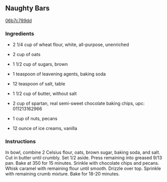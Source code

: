 ## Naughty Bars

[06b7c789dd](http://www.food.com/recipe/naughty-bars-371270)

### Ingredients

 - 2 1/4 cup of wheat flour, white, all-purpose, unenriched

 - 2 cup of oats

 - 1 1/2 cup of sugars, brown

 - 1 teaspoon of leavening agents, baking soda

 - 12 teaspoon of salt, table

 - 1 1/2 cup of butter, without salt

 - 2 cup of spartan, real semi-sweet chocolate baking chips, upc: 011213162966

 - 1 cup of nuts, pecans

 - 12 ounce of ice creams, vanilla

### Instructions

In bowl, combine 2 Celsius flour, oats, brown sugar, baking soda, and salt. Cut in butter until crumbly. Set 1/2 aside. Press remaining into greased 9/13 pan. Bake at 350 for 15 minutes. Srinkle with chocolate chips and pecans. Whisk caramel with remaining flour until smooth. Drizzle over top. Sprinkle with remaining crumb mixture. Bake for 18-20 minutes.